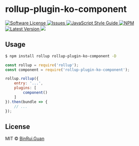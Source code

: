 rollup-plugin-ko-component
=====

<p>
    <a href="LICENSE">
        <img src="https://img.shields.io/badge/license-MIT-brightgreen.svg" alt="Software License" />
    </a>
    <a href="https://github.com/baze-fe/rollup-plugin-ko-component/issues">
        <img src="https://img.shields.io/github/issues/baze-fe/rollup-plugin-ko-component.svg" alt="Issues" />
    </a>
    <a href="http://standardjs.com/">
        <img src="https://img.shields.io/badge/code%20style-standard-brightgreen.svg" alt="JavaScript Style Guide" />
    </a>
    <a href="https://npmjs.org/package/rollup-plugin-ko-component">
        <img src="https://img.shields.io/npm/v/rollup-plugin-ko-component.svg?style=flat-squar" alt="NPM" />
    </a>
    <a href="https://github.com/baze-fe/rollup-plugin-ko-component/releases">
        <img src="https://img.shields.io/github/release/baze-fe/rollup-plugin-ko-component.svg" alt="Latest Version" />
    </a>
    <a href="https://travis-ci.org/baze-fe/rollup-plugin-ko-component">
        <img src="https://travis-ci.org/baze-fe/rollup-plugin-ko-component.svg?branch=master" />
    </a>
</p>


## Usage

```bash
$ npm install rollup rollup-plugin-ko-component -D
```

```js
const rollup = require('rollup');
const component = require('rollup-plugin-ko-component');

rollup.rollup({
    entry: '...',
    plugins: [
        component()
    ]
}).then(bundle => {
    // ...
});
```

## License

MIT &copy; [BinRui.Guan](mailto:differui@gmail.com)